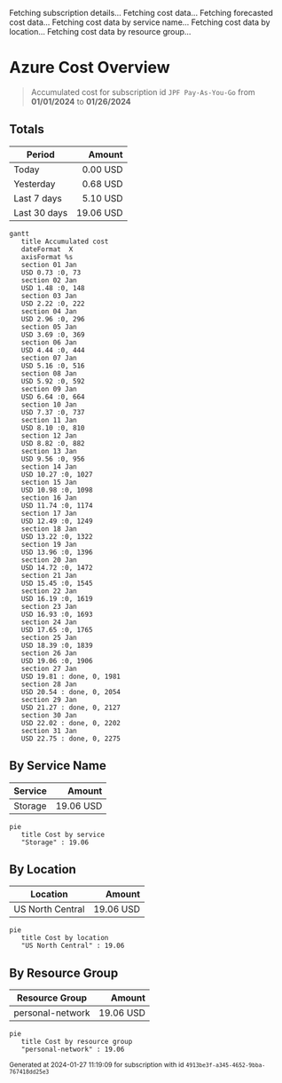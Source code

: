 Fetching subscription details...
Fetching cost data...
Fetching forecasted cost data...
Fetching cost data by service name...
Fetching cost data by location...
Fetching cost data by resource group...
# Azure Cost Overview

> Accumulated cost for subscription id `JPF Pay-As-You-Go` from **01/01/2024** to **01/26/2024**

## Totals

|Period|Amount|
|---|---:|
|Today|0.00 USD|
|Yesterday|0.68 USD|
|Last 7 days|5.10 USD|
|Last 30 days|19.06 USD|

```mermaid
gantt
   title Accumulated cost
   dateFormat  X
   axisFormat %s
   section 01 Jan
   USD 0.73 :0, 73
   section 02 Jan
   USD 1.48 :0, 148
   section 03 Jan
   USD 2.22 :0, 222
   section 04 Jan
   USD 2.96 :0, 296
   section 05 Jan
   USD 3.69 :0, 369
   section 06 Jan
   USD 4.44 :0, 444
   section 07 Jan
   USD 5.16 :0, 516
   section 08 Jan
   USD 5.92 :0, 592
   section 09 Jan
   USD 6.64 :0, 664
   section 10 Jan
   USD 7.37 :0, 737
   section 11 Jan
   USD 8.10 :0, 810
   section 12 Jan
   USD 8.82 :0, 882
   section 13 Jan
   USD 9.56 :0, 956
   section 14 Jan
   USD 10.27 :0, 1027
   section 15 Jan
   USD 10.98 :0, 1098
   section 16 Jan
   USD 11.74 :0, 1174
   section 17 Jan
   USD 12.49 :0, 1249
   section 18 Jan
   USD 13.22 :0, 1322
   section 19 Jan
   USD 13.96 :0, 1396
   section 20 Jan
   USD 14.72 :0, 1472
   section 21 Jan
   USD 15.45 :0, 1545
   section 22 Jan
   USD 16.19 :0, 1619
   section 23 Jan
   USD 16.93 :0, 1693
   section 24 Jan
   USD 17.65 :0, 1765
   section 25 Jan
   USD 18.39 :0, 1839
   section 26 Jan
   USD 19.06 :0, 1906
   section 27 Jan
   USD 19.81 : done, 0, 1981
   section 28 Jan
   USD 20.54 : done, 0, 2054
   section 29 Jan
   USD 21.27 : done, 0, 2127
   section 30 Jan
   USD 22.02 : done, 0, 2202
   section 31 Jan
   USD 22.75 : done, 0, 2275
```

## By Service Name

|Service|Amount|
|---|---:|
|Storage|19.06 USD|

```mermaid
pie
   title Cost by service
   "Storage" : 19.06
```

## By Location

|Location|Amount|
|---|---:|
|US North Central|19.06 USD|

```mermaid
pie
   title Cost by location
   "US North Central" : 19.06
```

## By Resource Group

|Resource Group|Amount|
|---|---:|
|personal-network|19.06 USD|

```mermaid
pie
   title Cost by resource group
   "personal-network" : 19.06
```

<sup>Generated at 2024-01-27 11:19:09 for subscription with id `4913be3f-a345-4652-9bba-767418dd25e3`</sup>
